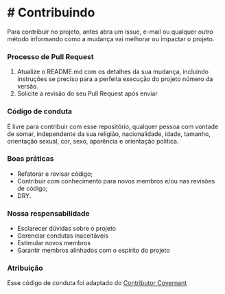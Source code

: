 
# # Contribuindo

Para contribuir no projeto, antes abra um issue, e-mail ou qualquer outro método informando como a mudança vai melhorar ou impactar o projeto.

### Processo de Pull Request
1. Atualize o README.md com os detalhes da sua mudança, incluindo instruções se preciso para a perfeita execução do projeto número da versão.
2. Solicite a revisão do seu Pull Request após enviar


### Código de conduta
É livre para contribuir com esse repositório, qualquer pessoa com vontade de somar, independente da sua religião, nacionalidade, idade, tamanho, orientação sexual, cor, sexo, aparência e orientação politica.

### Boas práticas
* Refatorar e revisar código;
* Contribuir com conhecimento para novos membros e/ou nas revisões de código;
* DRY.

### Nossa responsabilidade
* Esclarecer dúvidas sobre o projeto
* Gerenciar condutas inaceitáveis
* Estimular novos membros
* Garantir membros alinhados com o espírito do projeto

### Atribuição
Esse código de conduta foi adaptado do [Contributor Covernant](https://www.contributor-covenant.org/version/1/4/code-of-conduct.html) 

